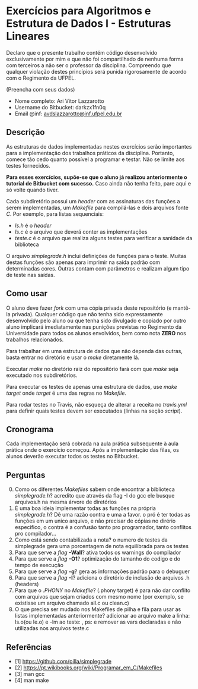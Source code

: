 # Exercícios para Algoritmos e Estrutura de Dados I - Estruturas Lineares

Declaro que o presente trabalho contém código desenvolvido exclusivamente por mim e que não foi compartilhado de nenhuma forma com terceiros a não ser o professor da disciplina. Compreendo que qualquer violação destes princípios será punida rigorosamente de acordo com o Regimento da UFPEL.

(Preencha com seus dados)

- Nome completo: Ari Vitor Lazzarotto
- Username do Bitbucket: darkzx1fn0q
- Email @inf: avdslazzarotto@inf.ufpel.edu.br


## Descrição

As estruturas de dados implementadas nestes exercícios serão importantes para a implementação dos trabalhos práticos da disciplina. Portanto, comece tão cedo quanto possível a programar e testar. Não se limite aos testes fornecidos.

**Para esses exercícios, supõe-se que o aluno já realizou anteriormente o tutorial de Bitbucket com sucesso.** Caso ainda não tenha feito, pare aqui e só volte quando tiver.

Cada subdiretório possui um _header_ com as assinaturas das funções a serem implementadas, um _Makefile_ para compilá-las e dois arquivos fonte _C_. Por exemplo, para listas sequenciais:

* _ls.h_ é o _header_
* _ls.c_ é o arquivo que deverá conter as implementações
* _teste.c_ é o arquivo que realiza alguns testes para verificar a sanidade da biblioteca

O arquivo _simplegrade.h_ inclui definições de funções para o teste. Muitas destas funções são apenas para imprimir na saída padrão com determinadas cores. Outras contam com parâmetros e realizam algum tipo de teste nas saídas. 

## Como usar

O aluno deve fazer _fork_ com uma cópia privada deste repositório (e mantê-la privada). Qualquer código que não tenha sido expressamente desenvolvido pelo aluno ou que tenha sido divulgado e copiado por outro aluno implicará imediatamente nas punições previstas no Regimento da Universidade para todos os alunos envolvidos, bem como nota **ZERO** nos trabalhos relacionados.

Para trabalhar em uma estrutura de dados que não dependa das outras, basta entrar no diretório e usar o _make_ diretamente lá.

Executar _make_ no diretório raiz do repositório fará com que _make_ seja executado nos subdiretórios. 

Para executar os testes de apenas uma estrutura de dados, use _make target_ onde _target_ é uma das regras no _Makefile_.

Para rodar testes no Travis, não esqueça de alterar a receita no _travis.yml_ para definir quais testes devem ser executados (linhas na seção _script_).

##  Cronograma

Cada implementação será cobrada na aula prática subsequente à aula prática onde o exercício começou. Após a implementação das filas, os alunos deverão executar todos os testes no Bitbucket.

## Perguntas

0. Como os diferentes _Makefiles_ sabem onde encontrar a biblioteca _simplegrade.h_? acredito que através da flag -I do gcc ele busque arquivos.h na mesma árvore de diretórios
1. É uma boa ideia implementar todas as funções na própria _simplegrade.h_? Dê uma razão contra e uma a favor. o pró é ter todas as funções em um unico arquivo, e não precisar de cópias no dirério especifico, o contra é a confusão tanto pro programador, tanto conflitos pro compilador...
2. Como está sendo contabilizada a nota? o numero de testes da simplegrade gera uma porcentagem de nota equilibrada para os testes
3. Para que serve a _flag_ **-Wall**? ativa todos os warnings do compilador
4. Para que serve a _flag_ **-O1**? optimização do tamanho do codigo e do tempo de execução
5. Para que serve a _flag_ **-g**? gera as informações padrão para o debuguer
6. Para que serve a _flag_ **-I**? adiciona o diretório de inclusão de arquivos .h (headers)
7. Para que o _.PHONY_ no _Makefile_? (.phony target) é para não dar conflito com arquivos que sejam criados com mesmo nome (por exemplo, se existisse um arquivo chamado all.c ou clean.c)
8. O que precisa ser mudado nos Makefiles de pilha e fila para usar as listas implementadas anteriormente? adicionar ao arquivo make a linha: ls.o(ou le.o) e -lm ao teste: , ps: e remover as vars declaradas e não utilizadas nos arquivos teste.c

## Referências

- [1] https://github.com/pilla/simplegrade
- [2] https://pt.wikibooks.org/wiki/Programar_em_C/Makefiles
- [3] man gcc
- [4] man make
 
